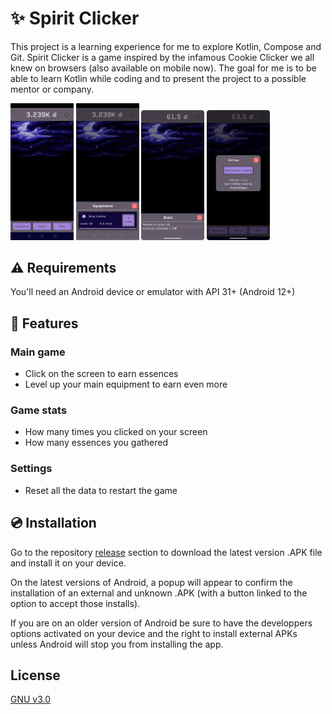 # :sparkles: Spirit Clicker

This project is a learning experience for me to explore Kotlin, Compose and Git. Spirit Clicker is a game inspired by the infamous Cookie Clicker we all knew on browsers (also available on mobile now). The goal for me is to be able to learn Kotlin while coding and to present the project to a possible mentor or company.

<img src="screenshots/sc1.png" width="20%" />     <img src="screenshots/sc2.png" width="20%" />     <img src="screenshots/sc3.png" width="20%" />     <img src="screenshots/sc4.png" width="20%" />

## :warning: Requirements
You'll need an Android device or emulator with API 31+ (Android 12+)

## :key: Features
### Main game
- Click on the screen to earn essences
- Level up your main equipment to earn even more
### Game stats
- How many times you clicked on your screen
- How many essences you gathered
### Settings
- Reset all the data to restart the game

## :cd: Installation
Go to the repository [release](https://github.com/JimboDoApps/SpiritClicker/releases) section to download the latest version .APK file and install it on your device.

On the latest versions of Android, a popup will appear to confirm the installation of an external and unknown .APK (with a button linked to the option to accept those installs).

If you are on an older version of Android be sure to have the developpers options activated on your device and the right to install external APKs unless Android will stop you from installing the app.


## License

[GNU v3.0](https://choosealicense.com/licenses/gpl-3.0/)